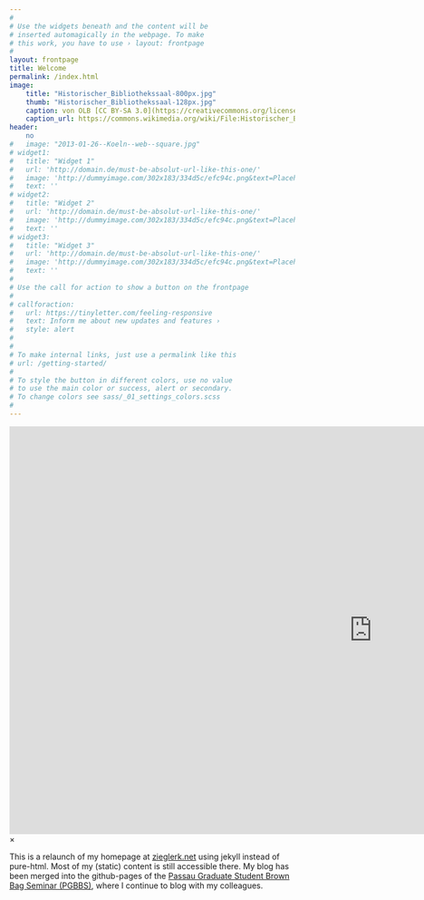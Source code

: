```yaml
---
#
# Use the widgets beneath and the content will be
# inserted automagically in the webpage. To make
# this work, you have to use › layout: frontpage
#
layout: frontpage
title: Welcome
permalink: /index.html
image:
    title: "Historischer_Bibliothekssaal-800px.jpg"
    thumb: "Historischer_Bibliothekssaal-128px.jpg"
    caption: von OLB [CC BY-SA 3.0](https://creativecommons.org/licenses/by-sa/3.0), vom Wikimedia Commons
    caption_url: https://commons.wikimedia.org/wiki/File:Historischer_Bibliothekssaal.JPG
header:
    no
#   image: "2013-01-26--Koeln--web--square.jpg"
# widget1:
#   title: "Widget 1"
#   url: 'http://domain.de/must-be-absolut-url-like-this-one/'
#   image: 'http://dummyimage.com/302x183/334d5c/efc94c.png&text=Placeholder'
#   text: ''
# widget2:
#   title: "Widget 2"
#   url: 'http://domain.de/must-be-absolut-url-like-this-one/'
#   image: 'http://dummyimage.com/302x183/334d5c/efc94c.png&text=Placeholder'
#   text: ''
# widget3:
#   title: "Widget 3"
#   url: 'http://domain.de/must-be-absolut-url-like-this-one/'
#   image: 'http://dummyimage.com/302x183/334d5c/efc94c.png&text=Placeholder'
#   text: ''
#
# Use the call for action to show a button on the frontpage
#
# callforaction:
#   url: https://tinyletter.com/feeling-responsive
#   text: Inform me about new updates and features ›
#   style: alert
#
#
# To make internal links, just use a permalink like this
# url: /getting-started/
#
# To style the button in different colors, use no value
# to use the main color or success, alert or secondary.
# To change colors see sass/_01_settings_colors.scss
#
---
```

<div id="videoModal" class="reveal-modal large" data-reveal="">
  <div class="flex-video widescreen vimeo" style="display: block;">
    <iframe width="1280" height="720" src="https://www.youtube.com/embed/3b5zCFSmVvU" frameborder="0" allowfullscreen></iframe>
  </div>
  <a class="close-reveal-modal">&#215;</a>
</div>

This is a relaunch of my homepage at
[zieglerk.net](http://zieglerk.net) using jekyll instead of
pure-html. Most of my (static) content is still accessible there. My
blog has been merged into the github-pages of the
[Passau Graduate Student Brown Bag Seminar (PGBBS)](https://pgbbs.github.io),
where I continue to blog with my colleagues.
